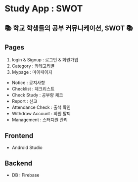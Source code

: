 # Study App : SWOT


## 📚 학교 학생들의 공부 커뮤니케이션, SWOT 📚

## Pages
1. login & Signup : 로그인 & 회원가입
2. Category : 카테고리별
3. Mypage : 마이페이지
  - Notice : 공지사항
  - Checklist : 체크리스트
  - Check Study : 공부량 체크
  - Report : 신고
  - Attendance Check : 출석 확인
  - Withdraw Account : 회원 탈퇴
  - Management : 스터디원 관리

## Frontend

- Android Studio

## Backend

- DB : Firebase
